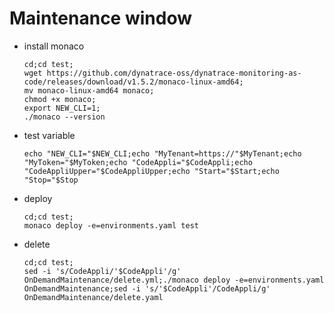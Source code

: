 # Maintenance window

- install monaco

      cd;cd test;
      wget https://github.com/dynatrace-oss/dynatrace-monitoring-as-code/releases/download/v1.5.2/monaco-linux-amd64;
      mv monaco-linux-amd64 monaco;
      chmod +x monaco;
      export NEW_CLI=1;
      ./monaco --version


- test variable

      echo "NEW_CLI="$NEW_CLI;echo "MyTenant=https://"$MyTenant;echo "MyToken="$MyToken;echo "CodeAppli="$CodeAppli;echo "CodeAppliUpper="$CodeAppliUpper;echo "Start="$Start;echo "Stop="$Stop
     
- deploy
 
      cd;cd test; 
      monaco deploy -e=environments.yaml test

- delete

      cd;cd test;
      sed -i 's/CodeAppli/'$CodeAppli'/g' OnDemandMaintenance/delete.yml;./monaco deploy -e=environments.yaml OnDemandMaintenance;sed -i 's/'$CodeAppli'/CodeAppli/g' OnDemandMaintenance/delete.yaml
